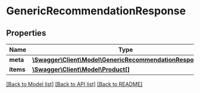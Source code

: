 # GenericRecommendationResponse

## Properties
Name | Type | Description | Notes
------------ | ------------- | ------------- | -------------
**meta** | [**\Swagger\Client\Model\GenericRecommendationResponseMeta**](GenericRecommendationResponseMeta.md) |  | [optional] 
**items** | [**\Swagger\Client\Model\Product[]**](Product.md) |  | 

[[Back to Model list]](../README.md#documentation-for-models) [[Back to API list]](../README.md#documentation-for-api-endpoints) [[Back to README]](../README.md)


